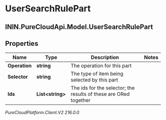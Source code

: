 # UserSearchRulePart

## ININ.PureCloudApi.Model.UserSearchRulePart

## Properties

|Name | Type | Description | Notes|
|------------ | ------------- | ------------- | -------------|
| **Operation** | **string** | The operation for this part | |
| **Selector** | **string** | The type of item being selected by this part | |
| **Ids** | **List&lt;string&gt;** | The ids for the selector; the results of these are ORed together | |



_PureCloudPlatform.Client.V2 216.0.0_
